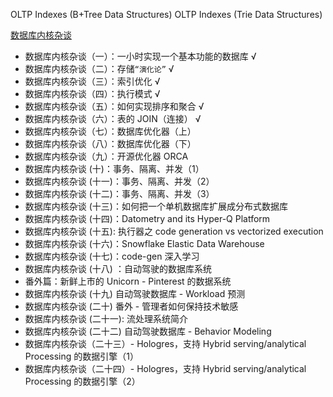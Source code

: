 OLTP Indexes (B+Tree Data Structures)
OLTP Indexes (Trie Data Structures)

[数据库内核杂谈](https://www.infoq.cn/theme/46)

- 数据库内核杂谈（一）：一小时实现一个基本功能的数据库  √
- 数据库内核杂谈（二）：存储`“演化论”`  √
- 数据库内核杂谈（三）：索引优化    √
- 数据库内核杂谈（四）：执行模式    √
- 数据库内核杂谈（五）：如何实现排序和聚合  √
- 数据库内核杂谈（六）：表的 JOIN（连接）   √
- 数据库内核杂谈（七）：数据库优化器（上）  
- 数据库内核杂谈（八）：数据库优化器（下）
- 数据库内核杂谈（九）：开源优化器 ORCA
- 数据库内核杂谈 (十)：事务、隔离、并发（1）
- 数据库内核杂谈 (十一)：事务、隔离、并发（2）
- 数据库内核杂谈 (十二)：事务、隔离、并发（3）
- 数据库内核杂谈 (十三)：如何把一个单机数据库扩展成分布式数据库
- 数据库内核杂谈 (十四)：Datometry and its Hyper-Q Platform
- 数据库内核杂谈 (十五): 执行器之 code generation vs vectorized execution
- 数据库内核杂谈 (十六)：Snowflake Elastic Data Warehouse
- 数据库内核杂谈 (十七)：code-gen 深入学习  
- 数据库内核杂谈 (十八) ：自动驾驶的数据库系统  
- 番外篇：新鲜上市的 Unicorn - Pinterest 的数据系统
- 数据库内核杂谈 (十九) 自动驾驶数据库 - Workload 预测  
- 数据库内核杂谈 (二十) 番外 - 管理者如何保持技术敏感
- 数据库内核杂谈 (二十一): 流处理系统简介
- 数据库内核杂谈 (二十二) 自动驾驶数据库 - Behavior Modeling
- 数据库内核杂谈（二十三）- Hologres，支持 Hybrid serving/analytical Processing 的数据引擎（1）
- 数据库内核杂谈（二十四）- Hologres，支持 Hybrid serving/analytical Processing 的数据引擎（2）
